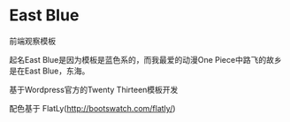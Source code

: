 # East Blue

前端观察模板

起名East Blue是因为模板是蓝色系的，而我最爱的动漫One Piece中路飞的故乡是在East Blue，东海。

基于Wordpress官方的Twenty Thirteen模板开发

配色基于 FlatLy(http://bootswatch.com/flatly/)